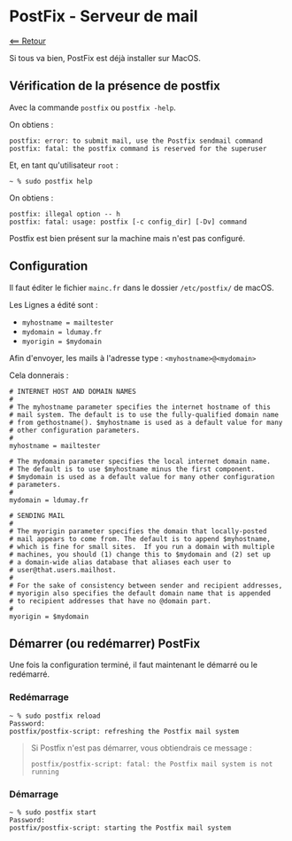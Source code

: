 # PostFix - Serveur de mail

[<== Retour](./)

Si tous va bien, PostFix est déjà installer sur MacOS.

## Vérification de la présence de postfix

Avec la commande `postfix` ou `postfix -help`.

On obtiens :

```
postfix: error: to submit mail, use the Postfix sendmail command
postfix: fatal: the postfix command is reserved for the superuser
```

Et, en tant qu'utilisateur `root` : 

```
~ % sudo postfix help
```

On obtiens :

```
postfix: illegal option -- h
postfix: fatal: usage: postfix [-c config_dir] [-Dv] command
```

Postfix est bien présent sur la machine mais n'est pas configuré.

## Configuration

Il faut éditer le fichier `mainc.fr` dans le dossier `/etc/postfix/` de macOS.

Les Lignes a édité sont :

- `myhostname = mailtester`
- `mydomain = ldumay.fr`
- `myorigin = $mydomain`

Afin d'envoyer, les mails à l'adresse type : `<myhostname>@<mydomain>`

Cela donnerais :

```
# INTERNET HOST AND DOMAIN NAMES
# 
# The myhostname parameter specifies the internet hostname of this
# mail system. The default is to use the fully-qualified domain name
# from gethostname(). $myhostname is used as a default value for many
# other configuration parameters.
#
myhostname = mailtester

# The mydomain parameter specifies the local internet domain name.
# The default is to use $myhostname minus the first component.
# $mydomain is used as a default value for many other configuration
# parameters.
#
mydomain = ldumay.fr

# SENDING MAIL
# 
# The myorigin parameter specifies the domain that locally-posted
# mail appears to come from. The default is to append $myhostname,
# which is fine for small sites.  If you run a domain with multiple
# machines, you should (1) change this to $mydomain and (2) set up
# a domain-wide alias database that aliases each user to
# user@that.users.mailhost.
#
# For the sake of consistency between sender and recipient addresses,
# myorigin also specifies the default domain name that is appended
# to recipient addresses that have no @domain part.
#
myorigin = $mydomain
```

## Démarrer (ou redémarrer) PostFix

Une fois la configuration terminé, il faut maintenant le démarré ou le redémarré.

### Redémarrage

```
~ % sudo postfix reload
Password:
postfix/postfix-script: refreshing the Postfix mail system
```

> Si Postfix n'est pas démarrer, vous obtiendrais ce message :
> 
> ```
> postfix/postfix-script: fatal: the Postfix mail system is not running
> ```

### Démarrage

```
~ % sudo postfix start 
Password:
postfix/postfix-script: starting the Postfix mail system
```